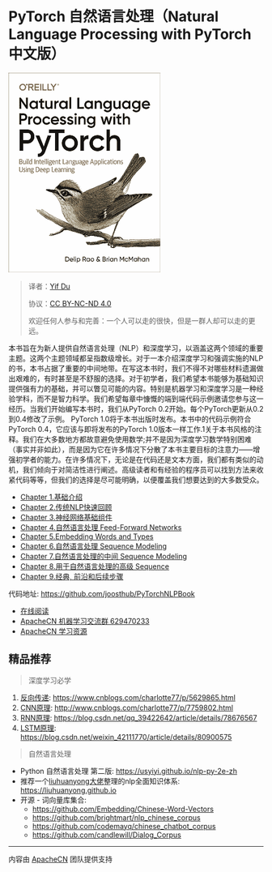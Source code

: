 # PyTorch 自然语言处理（Natural Language Processing with PyTorch 中文版）

![](cover.jpg)

> 译者：[Yif Du](https://yifdu.github.io/)
> 
> 协议：[CC BY-NC-ND 4.0](https://creativecommons.org/licenses/by-nc-nd/4.0/)
> 
> 欢迎任何人参与和完善：一个人可以走的很快，但是一群人却可以走的更远。

本书旨在为新人提供自然语言处理（NLP）和深度学习，以涵盖这两个领域的重要主题。这两个主题领域都呈指数级增长。对于一本介绍深度学习和强调实施的NLP的书，本书占据了重要的中间地带。在写这本书时，我们不得不对哪些材料遗漏做出艰难的，有时甚至是不舒服的选择。对于初学者，我们希望本书能够为基础知识提供强有力的基础，并可以瞥见可能的内容。特别是机器学习和深度学习是一种经验学科，而不是智力科学。我们希望每章中慷慨的端到端代码示例邀请您参与这一经历。当我们开始编写本书时，我们从PyTorch 0.2开始。每个PyTorch更新从0.2到0.4修改了示例。 PyTorch 1.0将于本书出版时发布。本书中的代码示例符合PyTorch 0.4，它应该与即将发布的PyTorch 1.0版本一样工作.1关于本书风格的注释。我们在大多数地方都故意避免使用数学;并不是因为深度学习数学特别困难（事实并非如此），而是因为它在许多情况下分散了本书主要目标的注意力——增强初学者的能力。在许多情况下，无论是在代码还是文本方面，我们都有类似的动机，我们倾向于对简洁性进行阐述。高级读者和有经验的程序员可以找到方法来收紧代码等等，但我们的选择是尽可能明确，以便覆盖我们想要达到的大多数受众。

* [Chapter 1.基础介绍](docs/1.md)
* [Chapter 2.传统NLP快速回顾](docs/2.md)
* [Chapter 3.神经网络基础组件](docs/3.md)
* [Chapter 4.自然语言处理 Feed-Forward Networks](docs/4.md)
* [Chapter 5.Embedding Words and Types](docs/5.md)
* [Chapter 6.自然语言处理 Sequence Modeling](docs/6.md)
* [Chapter 7.自然语言处理的中间 Sequence Modeling](docs/7.md)
* [Chapter 8.用于自然语言处理的高级 Sequence](docs/8.md)
* [Chapter 9.经典, 前沿和后续步骤](docs/9.md)

代码地址: <https://github.com/joosthub/PyTorchNLPBook>

* [在线阅读](https://nlp-pt.apachecn.org)
* [ApacheCN 机器学习交流群 629470233](http://shang.qq.com/wpa/qunwpa?idkey=30e5f1123a79867570f665aa3a483ca404b1c3f77737bc01ec520ed5f078ddef)
* [ApacheCN 学习资源](http://www.apachecn.org/)

## 精品推荐

> 深度学习必学

1. [反向传递](/docs/dl/反向传递.md): <https://www.cnblogs.com/charlotte77/p/5629865.html>
2. [CNN原理](/docs/dl/CNN原理.md): <http://www.cnblogs.com/charlotte77/p/7759802.html>
3. [RNN原理](/docs/dl/RNN原理.md): <https://blog.csdn.net/qq_39422642/article/details/78676567>
4. [LSTM原理](/docs/dl/LSTM原理.md): <https://blog.csdn.net/weixin_42111770/article/details/80900575>

> 自然语言处理

* Python 自然语言处理 第二版: <https://usyiyi.github.io/nlp-py-2e-zh>
* 推荐一个[liuhuanyong大佬](https://github.com/liuhuanyong)整理的nlp全面知识体系: <https://liuhuanyong.github.io>
* 开源 - 词向量库集合: 
  * <https://github.com/Embedding/Chinese-Word-Vectors>
  * <https://github.com/brightmart/nlp_chinese_corpus>
  * <https://github.com/codemayq/chinese_chatbot_corpus>
  * <https://github.com/candlewill/Dialog_Corpus>

---

内容由 [ApacheCN](https://github.com/apachecn) 团队提供支持
